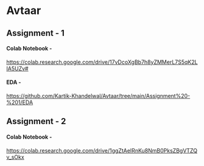 # Avtaar
## Assignment - 1
#### Colab Notebook - 
https://colab.research.google.com/drive/17vDcoXgBb7h8yZMMerL7S5qK2LIA5UZv#
#### EDA - 
https://github.com/Kartik-Khandelwal/Avtaar/tree/main/Assignment%20-%201/EDA

## Assignment - 2
#### Colab Notebook - 
https://colab.research.google.com/drive/1ggZtAeIRnKu8NmB0PksZBgVTZQv_sOkx
